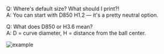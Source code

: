 Q: Where's default size? What should I print?! \
A: You can start with D850 H1.2 — it's a pretty neutral option.

Q: What does D850 or H3.6 mean? \
A: D = curve diameter, H = distance from the ball center.

![example](https://github.com/user-attachments/assets/8380a46f-2c64-4c1e-848e-72c3edb75de5)
